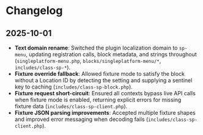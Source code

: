 # Changelog

## 2025-10-01

- **Text domain rename**: Switched the plugin localization domain to `sp-menu`, updating registration calls, block metadata, and strings throughout (`singleplatform-menu.php`, `blocks/singleplatform-menu/*`, `includes/class-sp-*`).
- **Fixture override fallback**: Allowed fixture mode to satisfy the block without a Location ID by detecting the setting and supplying a sentinel key to caching (`includes/class-sp-block.php`).
- **Fixture request short-circuit**: Ensured all contexts bypass live API calls when fixture mode is enabled, returning explicit errors for missing fixture data (`includes/class-sp-client.php`).
- **Fixture JSON parsing improvements**: Accepted multiple fixture shapes and improved error messaging when decoding fails (`includes/class-sp-client.php`).
